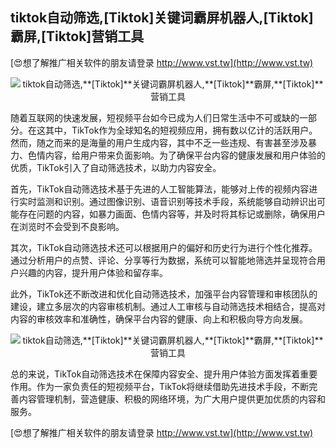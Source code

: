 ## **tiktok自动筛选,**[Tiktok]**关键词霸屏机器人,**[Tiktok]**霸屏,**[Tiktok]**营销工具**

[😍想了解推广相关软件的朋友请登录 http://www.vst.tw](http://www.vst.tw)

 <center><img src="https://vst.tw/MP4/tuiguang/png/7.png" alt="tiktok自动筛选,**[Tiktok]**关键词霸屏机器人,**[Tiktok]**霸屏,**[Tiktok]**营销工具"></center>

随着互联网的快速发展，短视频平台如今已成为人们日常生活中不可或缺的一部分。在这其中，TikTok作为全球知名的短视频应用，拥有数以亿计的活跃用户。然而，随之而来的是海量的用户生成内容，其中不乏一些违规、有害甚至涉及暴力、色情内容，给用户带来负面影响。为了确保平台内容的健康发展和用户体验的优质，TikTok引入了自动筛选技术，以助力内容安全。

首先，TikTok自动筛选技术基于先进的人工智能算法，能够对上传的视频内容进行实时监测和识别。通过图像识别、语音识别等技术手段，系统能够自动辨识出可能存在问题的内容，如暴力画面、色情内容等，并及时将其标记或删除，确保用户在浏览时不会受到不良影响。

其次，TikTok自动筛选技术还可以根据用户的偏好和历史行为进行个性化推荐。通过分析用户的点赞、评论、分享等行为数据，系统可以智能地筛选并呈现符合用户兴趣的内容，提升用户体验和留存率。

此外，TikTok还不断改进和优化自动筛选技术，加强平台内容管理和审核团队的建设，建立多层次的内容审核机制。通过人工审核与自动筛选技术相结合，提高对内容的审核效率和准确性，确保平台内容的健康、向上和积极向导方向发展。

 <center><img src="https://vst.tw/MP4/tuiguang/png/2.png" alt="tiktok自动筛选,**[Tiktok]**关键词霸屏机器人,**[Tiktok]**霸屏,**[Tiktok]**营销工具"></center>

总的来说，TikTok自动筛选技术在保障内容安全、提升用户体验方面发挥着重要作用。作为一家负责任的短视频平台，TikTok将继续借助先进技术手段，不断完善内容管理机制，营造健康、积极的网络环境，为广大用户提供更加优质的内容和服务。

[😍想了解推广相关软件的朋友请登录 http://www.vst.tw](http://www.vst.tw)



